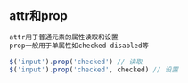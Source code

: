 ## attr和prop

```javascript
attr用于普通元素的属性读取和设置
prop一般用于单属性如checked disabled等

$('input').prop('checked') // 读取
$('input').prop('checked', checked) // 设置
```